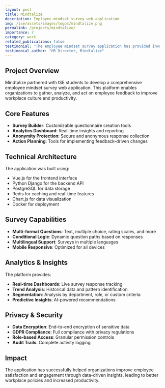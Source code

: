 ```yaml
---
layout: post
title: Mindtalize
description: Employee-mindset survey web application
img: /ise/assets/images/logos/mindtalize.png
permalink: /projects/mindtalize/
importance: 7
category: work
related_publications: false
testimonial: "The employee mindset survey application has provided invaluable insights into our workforce. The ISE team's approach to data visualization and user experience design was exceptional."
testimonial_author: "HR Director, Mindtalize"
---
```


## Project Overview

Mindtalize partnered with ISE students to develop a comprehensive employee mindset survey web application. This platform enables organizations to gather, analyze, and act on employee feedback to improve workplace culture and productivity.

## Core Features

- **Survey Builder**: Customizable questionnaire creation tools
- **Analytics Dashboard**: Real-time insights and reporting
- **Anonymity Protection**: Secure and anonymous response collection
- **Action Planning**: Tools for implementing feedback-driven changes

## Technical Architecture

The application was built using:
- Vue.js for the frontend interface
- Python Django for the backend API
- PostgreSQL for data storage
- Redis for caching and real-time features
- Chart.js for data visualization
- Docker for deployment

## Survey Capabilities

- **Multi-format Questions**: Text, multiple choice, rating scales, and more
- **Conditional Logic**: Dynamic question paths based on responses
- **Multilingual Support**: Surveys in multiple languages
- **Mobile Responsive**: Optimized for all devices

## Analytics & Insights

The platform provides:
- **Real-time Dashboards**: Live survey response tracking
- **Trend Analysis**: Historical data and pattern identification
- **Segmentation**: Analysis by department, role, or custom criteria
- **Predictive Insights**: AI-powered recommendations

## Privacy & Security

- **Data Encryption**: End-to-end encryption of sensitive data
- **GDPR Compliance**: Full compliance with privacy regulations
- **Role-based Access**: Granular permission controls
- **Audit Trails**: Complete activity logging

## Impact

The application has successfully helped organizations improve employee satisfaction and engagement through data-driven insights, leading to better workplace policies and increased productivity.
